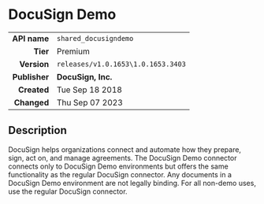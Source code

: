 # DocuSign Demo
| | |
|-:|-|
|**API name**|`shared_docusigndemo`|
|**Tier**|Premium|
|**Version**|`releases/v1.0.1653\1.0.1653.3403`|
|**Publisher**|**DocuSign, Inc.**|
|**Created**|Tue Sep 18 2018|
|**Changed**|Thu Sep 07 2023|

## Description
DocuSign helps organizations connect and automate how they prepare, sign, act on, and manage agreements. The DocuSign Demo connector connects only to DocuSign Demo environments but offers the same functionality as the regular DocuSign connector. Any documents in a DocuSign Demo environment are not legally binding. For all non-demo uses, use the regular DocuSign connector.
